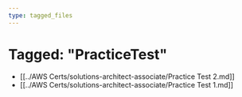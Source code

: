 ```yaml
---
type: tagged_files
---
```

# Tagged: "PracticeTest"

- [[../AWS Certs/solutions-architect-associate/Practice Test 2.md]]
- [[../AWS Certs/solutions-architect-associate/Practice Test 1.md]]
